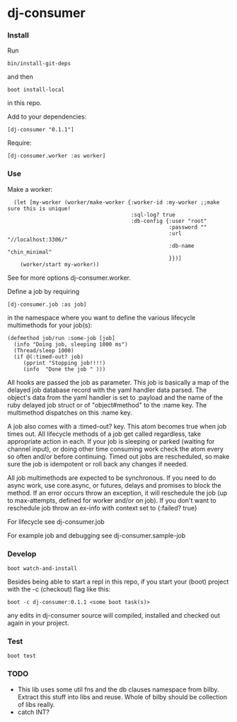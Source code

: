 # dj-consumer

### Install

Run

    bin/install-git-deps

and then

    boot install-local

in this repo.

Add to your dependencies:

    [dj-consumer "0.1.1"]

Require:

    [dj-consumer.worker :as worker]

### Use

Make a worker:

```
  (let [my-worker (worker/make-worker {:worker-id :my-worker ;;make sure this is unique!
                                       :sql-log? true
                                       :db-config {:user "root"
                                                   :password ""
                                                   :url "//localhost:3306/"
                                                   :db-name "chin_minimal"
                                                   }})]
    (worker/start my-worker))
```

See for more options dj-consumer.worker.

Define a job by requiring

    [dj-consumer.job :as job]

in the namespace where you want to define the various lifecycle multimethods for
your job(s):

```
(defmethod job/run :some-job [job]
  (info "Doing job, sleeping 1000 ms")
  (Thread/sleep 1000)
  (if @(:timed-out? job)
     (pprint "Stopping job!!!!)
     (info  "Done the job " )))
```

All hooks are passed the job as parameter. This job is basically a map of
the delayed job database record with the yaml handler data parsed. The object's
data from the yaml handler is set to :payload and the name of the ruby
delayed job struct or of "object#method" to the :name key. The multimethod
dispatches on this :name key.

A job also comes with a :timed-out? key. This atom becomes true when job times
out. All lifecycle methods of a job get called regardless, take appropriate
action in each. If your job is sleeping or parked (waiting for channel input),
or doing other time consuming work check the atom every so often and/or before
continuing. Timed out jobs are rescheduled, so make sure the job is idempotent
or roll back any changes if needed.

All job multimethods are expected to be synchronous. If you need to do async
work, use core.async, or futures, delays and promises to block the method. If an
error occurs throw an exception, it will reschedule the job (up to max-attempts,
defined for worker and/or on job). If you don't want to reschedule job throw an
ex-info with context set to {:failed? true}

For lifecycle see dj-consumer.job

For example job and debugging see dj-consumer.sample-job

### Develop

    boot watch-and-install

Besides being able to start a repl in this repo, if you start your (boot) project with the
-c (checkout) flag like this:

    boot -c dj-consumer:0.1.1 <some boot task(s)>

any edits in dj-consumer source will compiled, installed and checked out again
in your project.

### Test

    boot test

### TODO

- This lib uses some util fns and the db clauses namespace from bilby. Extract
  this stuff into libs and reuse. Whole of bilby should be collection of libs really.
- catch INT?
